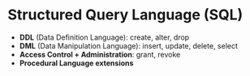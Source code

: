 # Structured Query Language (SQL)

- **DDL** (Data Definition Language): create, alter, drop
- **DML** (Data Manipulation Language): insert, update, delete, select
- **Access Control + Administration**: grant, revoke
- **Procedural Language extensions**
